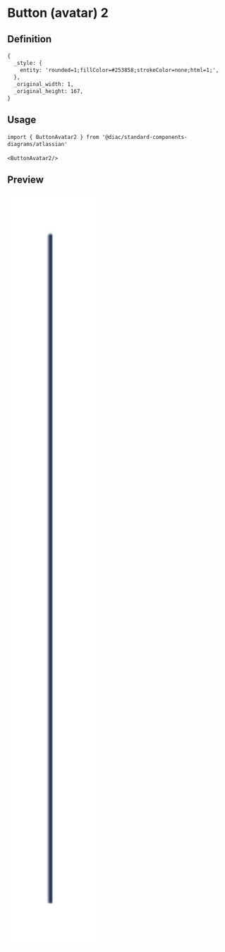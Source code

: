# Button (avatar) 2

## Definition

```
{
  _style: { 
    entity: 'rounded=1;fillColor=#253858;strokeColor=none;html=1;',
  },
  _original_width: 1,
  _original_height: 167,
}
```

## Usage

```
import { ButtonAvatar2 } from '@diac/standard-components-diagrams/atlassian'

<ButtonAvatar2/>
```

## Preview

<img src="./button-avatar-2.png" width="200"/>
